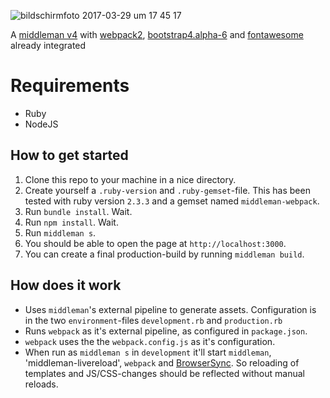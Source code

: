![bildschirmfoto 2017-03-29 um 17 45 17](https://cloud.githubusercontent.com/assets/115103/24463667/b044aebc-14a7-11e7-9d3f-7640c9b4c9af.png)


A [middleman v4](https://middlemanapp.com/) with [webpack2](https://webpack.js.org/), [bootstrap4.alpha-6](http://v4-alpha.getbootstrap.com/) and [fontawesome](http://fontawesome.io/) already integrated

# Requirements
- Ruby
- NodeJS

## How to get started

1. Clone this repo to your machine in a nice directory.
2. Create yourself a `.ruby-version` and `.ruby-gemset`-file. This has been tested with ruby version `2.3.3` and a gemset named `middleman-webpack`.
3. Run `bundle install`. Wait. 
4. Run `npm install`. Wait. 
5. Run `middleman s`.
6. You should be able to open the page at `http://localhost:3000`.
7. You can create a final production-build by running `middleman build`. 

## How does it work

- Uses `middleman`'s external pipeline to generate assets. Configuration is in the two `environment`-files `development.rb` and `production.rb`
- Runs `webpack` as it's external pipeline, as configured in `package.json`.
- `webpack` uses the the `webpack.config.js` as it's configuration. 
- When run as `middleman s` in `development` it'll start `middleman`, 'middleman-livereload', `webpack` and [BrowserSync](https://www.browsersync.io/). So reloading of templates and JS/CSS-changes should be reflected without manual reloads.
